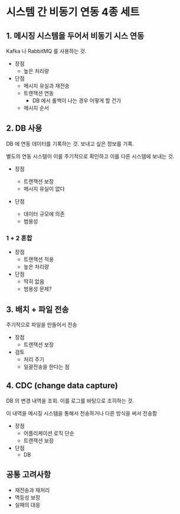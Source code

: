 # 시스템 간 비동기 연동 4종 세트 

## 1. 메시징 시스템을 두어서 비동기 시스 연동 

Kafka 나 RabbitMQ 를 사용하는 것. 

- 장점 
  - 높은 처리량 
- 단점 
  - 메시지 유실과 재전송 
  - 트랜잭션 연동 
    - DB 에서 롤백이 나는 경우 어떻게 할 건가
  - 메시지 순서 


## 2. DB 사용 

DB 에 연동 데이터를 기록하는 것. 보내고 싶은 정보를 기록. 

별도의 연동 시스템이 이를 주기적으로 확인하고 이를 다른 시스템에 보내는 것.

- 장점
  - 트랜잭션 보장 
  - 메시지 유실이 없다

- 단점 
  - 데이터 규모에 의존
  - 범용성 

### 1 + 2 혼합

- 장점
  - 트랜잭션 적용 
  - 높은 처리량
- 단점 
  - 딱히 없음 
  - 범용성 문제? 

## 3. 배치 + 파일 전송 

주기적으로 파일을 만들어서 전송 

- 장점 
  - 트랜잭션 보장 
- 검토 
  - 처리 주기
  - 일괄전송을 한다는 점

## 4. CDC (change data capture)

DB 의 변경 내역을 조회. 이를 로그를 바탕으로 조히하는 것. 

이 내역을 메시징 시스템을 통해서 전송하거나 다른 방식을 써서 전송함

- 장점 
  - 어플리케이션 로직 단순
  - 트랜잭션 보장 
- 단점
  - DB 

## 공통 고려사항
 
- 재전송과 재처리
- 멱등성 보장 
- 실패의 대응